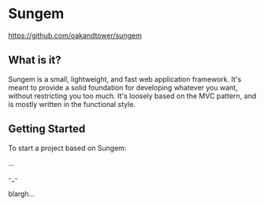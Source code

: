 Sungem
======

<https://github.com/oakandtower/sungem>

What is it?
-----------

Sungem is a small, lightweight, and fast web application framework.
It's meant to provide a solid foundation for developing whatever
you want, without restricting you too much.  It's loosely based on
the MVC pattern, and is mostly written in the functional style.

Getting Started
---------------

To start a project based on Sungem:

...

-_-

blargh...